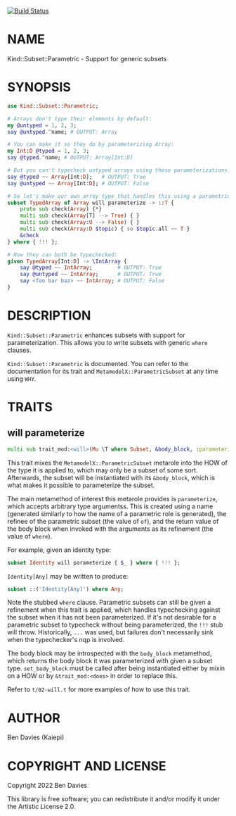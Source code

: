 [![Build Status](https://github.com/Kaiepi/ra-Kind-Subset-Parametric/actions/workflows/test.yml/badge.svg)](https://github.com/Kaiepi/ra-Kind-Subset-Parametric/actions/workflows/test.yml)

NAME
====

Kind::Subset::Parametric - Support for generic subsets

SYNOPSIS
========

```raku
use Kind::Subset::Parametric;

# Arrays don't type their elements by default:
my @untyped = 1, 2, 3;
say @untyped.^name; # OUTPUT: Array

# You can make it so they do by parameterizing Array:
my Int:D @typed = 1, 2, 3;
say @typed.^name; # OUTPUT: Array[Int:D]

# But you can't typecheck untyped arrays using these parameterizations:
say @typed ~~ Array[Int:D];   # OUTPUT: True
say @untyped ~~ Array[Int:D]; # OUTPUT: False

# So let's make our own array type that handles this using a parametric subset:
subset TypedArray of Array will parameterize -> ::T {
    proto sub check(Array) {*}
    multi sub check(Array[T] --> True) { }
    multi sub check(Array:U --> False) { }
    multi sub check(Array:D $topic) { so $topic.all ~~ T }
    &check
} where { !!! };

# Now they can both be typechecked:
given TypedArray[Int:D] -> \IntArray {
    say @typed ~~ IntArray;        # OUTPUT: True
    say @untyped ~~ IntArray;      # OUTPUT: True
    say <foo bar baz> ~~ IntArray; # OUTPUT: False
}
```

DESCRIPTION
===========

`Kind::Subset::Parametric` enhances subsets with support for parameterization. This allows you to write subsets with generic `where` clauses.

`Kind::Subset::Parametric` is documented. You can refer to the documentation for its trait and `MetamodelX::ParametricSubset` at any time using `WHY`.

TRAITS
======

will parameterize
-----------------

```raku
multi sub trait_mod:<will>(Mu \T where Subset, &body_block, :parameterize($)!)
```

This trait mixes the `MetamodelX::ParametricSubset` metarole into the HOW of the type it is applied to, which may only be a subset of some sort. Afterwards, the subset will be instantiated with its `&body_block`, which is what makes it possible to parameterize the subset.

The main metamethod of interest this metarole provides is `parameterize`, which accepts arbitrary type argumentss. This is created using a name (generated similarly to how the name of a parametric role is generated), the refinee of the parametric subset (the value of `of`), and the return value of the body block when invoked with the arguments as its refinement (the value of `where`).

For example, given an identity type:

```raku
subset Identity will parameterize { $_ } where { !!! };
```

`Identity[Any]` may be written to produce:

```raku
subset ::('Identity[Any]') where Any;
```

Note the stubbed `where` clause. Parametric subsets can still be given a refinement when this trait is applied, which handles typechecking against the subset when it has not been parameterized. If it's not desirable for a parametric subset to typecheck without being parameterized, the `!!!` stub will throw. Historically, `...` was used, but failures don't necessarily sink when the typechecker's nqp is involved.

The body block may be introspected with the `body_block` metamethod, which returns the body block it was parameterized with given a subset type. `set_body_block` must be called after being instantiated either by mixin on a HOW or by `&trait_mod:<does>` in order to replace this.

Refer to `t/02-will.t` for more examples of how to use this trait.

AUTHOR
======

Ben Davies (Kaiepi)

COPYRIGHT AND LICENSE
=====================

Copyright 2022 Ben Davies

This library is free software; you can redistribute it and/or modify it under the Artistic License 2.0.

